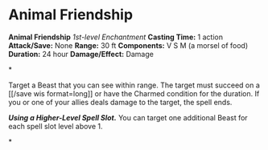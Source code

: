 # Animal Friendship

**Animal Friendship**
_1st-level Enchantment_
**Casting Time:** 1 action
**Attack/Save:** None
**Range:** 30 ft
**Components:** V S M (a morsel of food)
**Duration:** 24 hour
**Damage/Effect:** Damage

*<p>Target a Beast that you can see within range. The target must succeed on a [[/save wis format=long]] or have the Charmed condition for the duration. If you or one of your allies deals damage to the target, the spell ends.

***Using a Higher-Level Spell Slot.*** You can target one additional Beast for each spell slot level above 1.</p>*